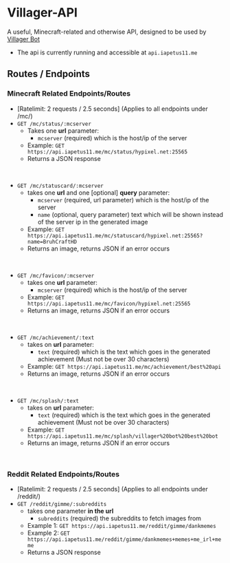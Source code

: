 # Villager-API
A useful, Minecraft-related and otherwise API, designed to be used by [Villager Bot](https://github.com/Villager-Dev/Villager-Bot)
* The api is currently running and accessible at `api.iapetus11.me`

## Routes / Endpoints
### **Minecraft Related Endpoints/Routes**
* [Ratelimit: 2 requests / 2.5 seconds] (Applies to all endpoints under /mc/)
* `GET /mc/status/:mcserver`
  * Takes one **url** parameter:
    * `mcserver` (required) which is the host/ip of the server
  * Example: `GET https://api.iapetus11.me/mc/status/hypixel.net:25565`
  * Returns a JSON response

<br>

* `GET /mc/statuscard/:mcserver`
  * takes one **url** and one [optional] **query** parameter:
    * `mcserver` (required, url parameter) which is the host/ip of the server
    * `name` (optional, query parameter) text which will be shown instead of the server ip in the generated image
  * Example: `GET https://api.iapetus11.me/mc/statuscard/hypixel.net:25565?name=BruhCraftHD`
  * Returns an image, returns JSON if an error occurs

<br>

* `GET /mc/favicon/:mcserver`
  * takes one **url** parameter:
    * `mcserver` (required) which is the host/ip of the server
  * Example: `GET https://api.iapetus11.me/mc/favicon/hypixel.net:25565`
  * Returns an image, returns JSON if an error occurs

<br>

* `GET /mc/achievement/:text`
  * takes on **url** parameter:
    * `text` (required) which is the text which goes in the generated achievement (Must not be over 30 characters)
  * Example: `GET https://api.iapetus11.me/mc/achievement/best%20api`
  * Returns an image, returns JSON if an error occurs

<br>

* `GET /mc/splash/:text`
  * takes on **url** parameter:
    * `text` (required) which is the text which goes in the generated achievement (Must not be over 30 characters)
  * Example: `GET https://api.iapetus11.me/mc/splash/villager%20bot%20best%20bot`
  * Returns an image, returns JSON if an error occurs

<br>

### **Reddit Related Endpoints/Routes**
* [Ratelimit: 2 requests / 2.5 seconds] (Applies to all endpoints under /reddit/)
* `GET /reddit/gimme/:subreddits`
  * takes one parameter **in the url**
    * `subreddits` (required) the subreddits to fetch images from
  * Example 1: `GET https://api.iapetus11.me/reddit/gimme/dankmemes`
  * Example 2: `GET https://api.iapetus11.me/reddit/gimme/dankmemes+memes+me_irl+meme`
  * Returns a JSON response
